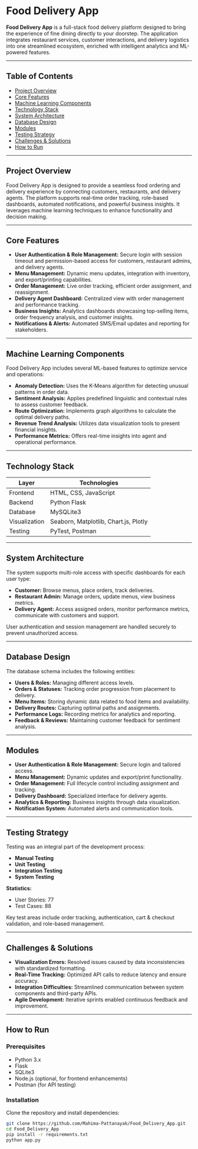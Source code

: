 # Food Delivery App

**Food Delivery App** is a full-stack food delivery platform designed to bring the experience of fine dining directly to your doorstep. The application integrates restaurant services, customer interactions, and delivery logistics into one streamlined ecosystem, enriched with intelligent analytics and ML-powered features.

---

## Table of Contents

- [Project Overview](#project-overview)
- [Core Features](#core-features)
- [Machine Learning Components](#machine-learning-components)
- [Technology Stack](#technology-stack)
- [System Architecture](#system-architecture)
- [Database Design](#database-design)
- [Modules](#modules)
- [Testing Strategy](#testing-strategy)
- [Challenges & Solutions](#challenges--solutions)
- [How to Run](#how-to-run)


---

## Project Overview

Food Delivery App is designed to provide a seamless food ordering and delivery experience by connecting customers, restaurants, and delivery agents. The platform supports real-time order tracking, role-based dashboards, automated notifications, and powerful business insights. It leverages machine learning techniques to enhance functionality and decision making.

---

## Core Features

- **User Authentication & Role Management:** Secure login with session timeout and permission-based access for customers, restaurant admins, and delivery agents.
- **Menu Management:** Dynamic menu updates, integration with inventory, and export/printing capabilities.
- **Order Management:** Live order tracking, efficient order assignment, and reassignment.
- **Delivery Agent Dashboard:** Centralized view with order management and performance tracking.
- **Business Insights:** Analytics dashboards showcasing top-selling items, order frequency analysis, and customer insights.
- **Notifications & Alerts:** Automated SMS/Email updates and reporting for stakeholders.

---

## Machine Learning Components

Food Delivery App includes several ML-based features to optimize service and operations:

- **Anomaly Detection:** Uses the K-Means algorithm for detecting unusual patterns in order data.
- **Sentiment Analysis:** Applies predefined linguistic and contextual rules to assess customer feedback.
- **Route Optimization:** Implements graph algorithms to calculate the optimal delivery paths.
- **Revenue Trend Analysis:** Utilizes data visualization tools to present financial insights.
- **Performance Metrics:** Offers real-time insights into agent and operational performance.

---

## Technology Stack

| Layer        | Technologies                                  |
|--------------|-----------------------------------------------|
| Frontend     | HTML, CSS, JavaScript                         |
| Backend      | Python Flask                                  |
| Database     | MySQLite3                                     |
| Visualization| Seaborn, Matplotlib, Chart.js, Plotly         |
| Testing      | PyTest, Postman                               |

---

## System Architecture

The system supports multi-role access with specific dashboards for each user type:

- **Customer:** Browse menus, place orders, track deliveries.
- **Restaurant Admin:** Manage orders, update menus, view business metrics.
- **Delivery Agent:** Access assigned orders, monitor performance metrics, communicate with customers and support.

User authentication and session management are handled securely to prevent unauthorized access.

---

## Database Design

The database schema includes the following entities:

- **Users & Roles:** Managing different access levels.
- **Orders & Statuses:** Tracking order progression from placement to delivery.
- **Menu Items:** Storing dynamic data related to food items and availability.
- **Delivery Routes:** Capturing optimal paths and assignments.
- **Performance Logs:** Recording metrics for analytics and reporting.
- **Feedback & Reviews:** Maintaining customer feedback for sentiment analysis.

---

## Modules

- **User Authentication & Role Management:** Secure login and tailored access.
- **Menu Management:** Dynamic updates and export/print functionality.
- **Order Management:** Full lifecycle control including assignment and tracking.
- **Delivery Dashboard:** Specialized interface for delivery agents.
- **Analytics & Reporting:** Business insights through data visualization.
- **Notification System:** Automated alerts and communication tools.

---

## Testing Strategy

Testing was an integral part of the development process:

- **Manual Testing**
- **Unit Testing**
- **Integration Testing**
- **System Testing**

**Statistics:**
- User Stories: 77
- Test Cases: 88

Key test areas include order tracking, authentication, cart & checkout validation, and role-based management.

---

## Challenges & Solutions

- **Visualization Errors:** Resolved issues caused by data inconsistencies with standardized formatting.
- **Real-Time Tracking:** Optimized API calls to reduce latency and ensure accuracy.
- **Integration Difficulties:** Streamlined communication between system components and third-party APIs.
- **Agile Development:** Iterative sprints enabled continuous feedback and improvement.

---

## How to Run

### Prerequisites

- Python 3.x
- Flask
- SQLite3
- Node.js (optional, for frontend enhancements)
- Postman (for API testing)

### Installation

Clone the repository and install dependencies:

```bash
git clone https://github.com/Mahima-Pattanayak/Food_Delivery_App.git
cd Food_Delivery_App
pip install -r requirements.txt
python app.py
